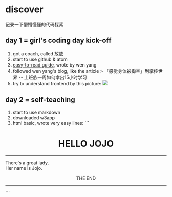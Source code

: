 # discover
记录一下懵懵懂懂的代码探索
## day 1 = girl's coding day kick-off
1. got a coach, called 放放
2. start to use github & atom
3. [easy-to-read guide](https://tutorial.girlscodingday.org/Kickoff/4-Web-Basics.html), wrote by wen yang
4. followed wen yang's blog, like the article > 「感觉身体被掏空」到掌控世界 -- 上班族一周如何拿出15小时学习
5. try to understand frontend by this picture: ![](http://ocuwjo7n4.bkt.clouddn.com/blog/2017-05-24-html_with_css_vs_html_css_bootstrap_js.jpg)

## day 2 = self-teaching
1. start to use markdown
2. downloaded w3app
3. html basic, wrote very easy lines: ```

<html>

<body>

<h1 align="center">HELLO JOJO</h1>
<hr />
<p>There's a great lady,<br />Her name is Jojo.<br />
<P align="center">THE END</p>
<hr />

</body>
</html>```
